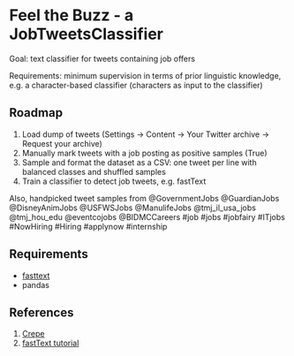# Feel the Buzz - a JobTweetsClassifier

Goal: text classifier for tweets containing job offers

Requirements: minimum supervision in terms of prior linguistic knowledge, e.g. a character-based classifier (characters as input to the classifier)

## Roadmap

1. Load dump of tweets (Settings -> Content -> Your Twitter archive -> Request your archive)
2. Manually mark tweets with a job posting as positive samples (True)
3. Sample and format the dataset as a CSV: one tweet per line with balanced classes and shuffled samples
4. Train a classifier to detect job tweets, e.g. fastText

Also, handpicked tweet samples from @GovernmentJobs @GuardianJobs @DisneyAnimJobs
@USFWSJobs @ManulifeJobs @tmj_il_usa_jobs @tmj_hou_edu @eventcojobs @BIDMCCareers #job #jobs #jobfairy #ITjobs #NowHiring #Hiring #applynow #internship

## Requirements

* [fasttext](https://github.com/facebookresearch/fastText)
* pandas

## References

1. [Crepe](https://github.com/zhangxiangxiao/Crepe)
2. [fastText tutorial](https://github.com/facebookresearch/fastText/blob/master/tutorials/supervised-learning.md)
